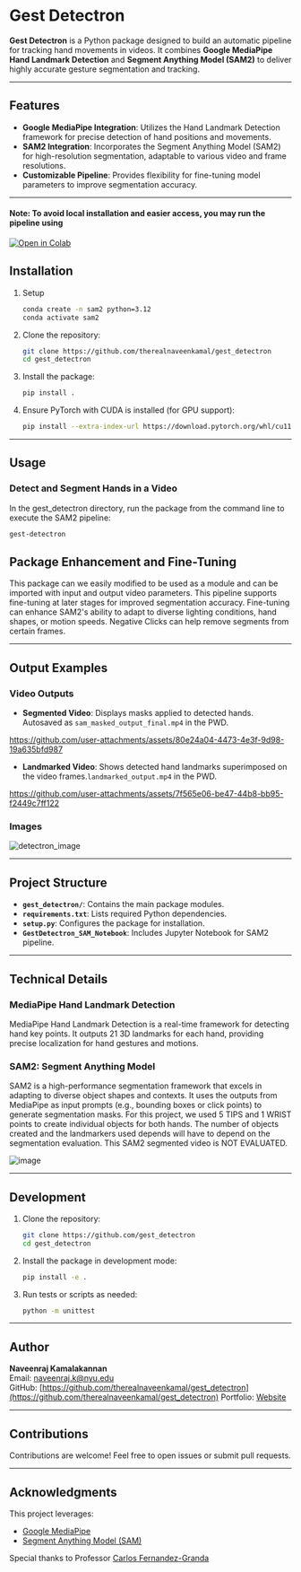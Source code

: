 # Gest Detectron

**Gest Detectron** is a Python package designed to build an automatic pipeline for tracking hand movements in videos. It combines  **Google MediaPipe Hand Landmark Detection** and **Segment Anything Model (SAM2)** to deliver highly accurate gesture segmentation and tracking.

---

## Features

- **Google MediaPipe Integration**: Utilizes the Hand Landmark Detection framework for precise detection of hand positions and movements.
- **SAM2 Integration**: Incorporates the Segment Anything Model (SAM2) for high-resolution segmentation, adaptable to various video and frame resolutions.
- **Customizable Pipeline**: Provides flexibility for fine-tuning model parameters to improve segmentation accuracy.

---

#### Note: To avoid local installation and easier access, you may run the pipeline using 
[![Open in Colab](https://colab.research.google.com/assets/colab-badge.svg)](https://colab.research.google.com/drive/1hQw75uHQ-DrgexBqsciD6JDDrk_TRz9K?usp=sharing)

## Installation
1. Setup
    ```bash
    conda create -n sam2 python=3.12
    conda activate sam2
    ```

2. Clone the repository:
    ```bash
    git clone https://github.com/therealnaveenkamal/gest_detectron
    cd gest_detectron
    ```

2. Install the package:
    ```bash
    pip install .
    ```

3. Ensure PyTorch with CUDA is installed (for GPU support):
    ```bash
    pip install --extra-index-url https://download.pytorch.org/whl/cu118 -r requirements.txt
    ```

---

## Usage

### Detect and Segment Hands in a Video

In the gest_detectron directory, run the package from the command line to execute the SAM2 pipeline:
```bash
gest-detectron
```

## Package Enhancement and Fine-Tuning

This package can we easily modified to be used as a module and can be imported with input and output video parameters.
This pipeline supports fine-tuning at later stages for improved segmentation accuracy. Fine-tuning can enhance SAM2's ability to adapt to diverse lighting conditions, hand shapes, or motion speeds. Negative Clicks can help remove segments from certain frames.

---

## Output Examples

### Video Outputs
- **Segmented Video**: Displays masks applied to detected hands. Autosaved as `sam_masked_output_final.mp4` in the PWD.
 


https://github.com/user-attachments/assets/80e24a04-4473-4e3f-9d98-19a635bfd987



- **Landmarked Video**: Shows detected hand landmarks superimposed on the video frames.`landmarked_output.mp4` in the PWD.



https://github.com/user-attachments/assets/7f565e06-be47-44b8-bb95-f2449c7ff122



### Images

![detectron_image](https://github.com/user-attachments/assets/af764359-4519-4005-b77c-b51acfb056d3)

---

## Project Structure

- **`gest_detectron/`**: Contains the main package modules.
- **`requirements.txt`**: Lists required Python dependencies.
- **`setup.py`**: Configures the package for installation.
- **`GestDetectron_SAM_Notebook`**: Includes Jupyter Notebook for SAM2 pipeline.

---

## Technical Details

### MediaPipe Hand Landmark Detection
MediaPipe Hand Landmark Detection is a real-time framework for detecting hand key points. It outputs 21 3D landmarks for each hand, providing precise localization for hand gestures and motions.   

### SAM2: Segment Anything Model
SAM2 is a high-performance segmentation framework that excels in adapting to diverse object shapes and contexts. It uses the outputs from MediaPipe as input prompts (e.g., bounding boxes or click points) to generate segmentation masks. For this project, we used 5 TIPS and 1 WRIST points to create individual objects for both hands. The number of objects created and the landmarkers used depends will have to depend on the segmentation evaluation. This SAM2 segmented video is NOT EVALUATED.

![image](https://github.com/user-attachments/assets/144a15c7-863e-4986-9c62-7f41508c16fb)


---

## Development

1. Clone the repository:
    ```bash
    git clone https://github.com/gest_detectron
    cd gest_detectron
    ```

2. Install the package in development mode:
    ```bash
    pip install -e .
    ```

3. Run tests or scripts as needed:
    ```bash
    python -m unittest
    ```

---

## Author

**Naveenraj Kamalakannan**  
Email: [naveenraj.k@nyu.edu](mailto:naveenraj.k@nyu.edu)  
GitHub: [https://github.com/therealnaveenkamal/gest_detectron](https://github.com/therealnaveenkamal/gest_detectron)
Portfolio: [Website](https://itsnav.com/)

---

## Contributions

Contributions are welcome! Feel free to open issues or submit pull requests.

---

## Acknowledgments

This project leverages:
- [Google MediaPipe](https://google.github.io/mediapipe/solutions/hands)
- [Segment Anything Model (SAM)](https://segment-anything.com/)

Special thanks to Professor [Carlos Fernandez-Granda](https://math.nyu.edu/~cfgranda/)
